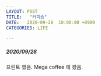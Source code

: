 ```yaml
---
LAYOUT: POST
TITLE:   "커피숍"
DATE:   2020-09-28  10:00:00 +0900
CATEGORIES: LIFE

---
```




#####  2020/09/28


프린트 했음. Mega coffee 에 왔음.


